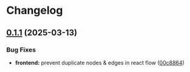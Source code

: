 # Changelog

## [0.1.1](https://github.com/daurer/test-workflows/compare/workflows-lib@v0.1.0...workflows-lib@v0.1.1) (2025-03-13)


### Bug Fixes

* **frontend:** prevent duplicate nodes & edges in react flow ([00c8864](https://github.com/daurer/test-workflows/commit/00c88643096777fc823a853a72fc62bd3921ca02))

